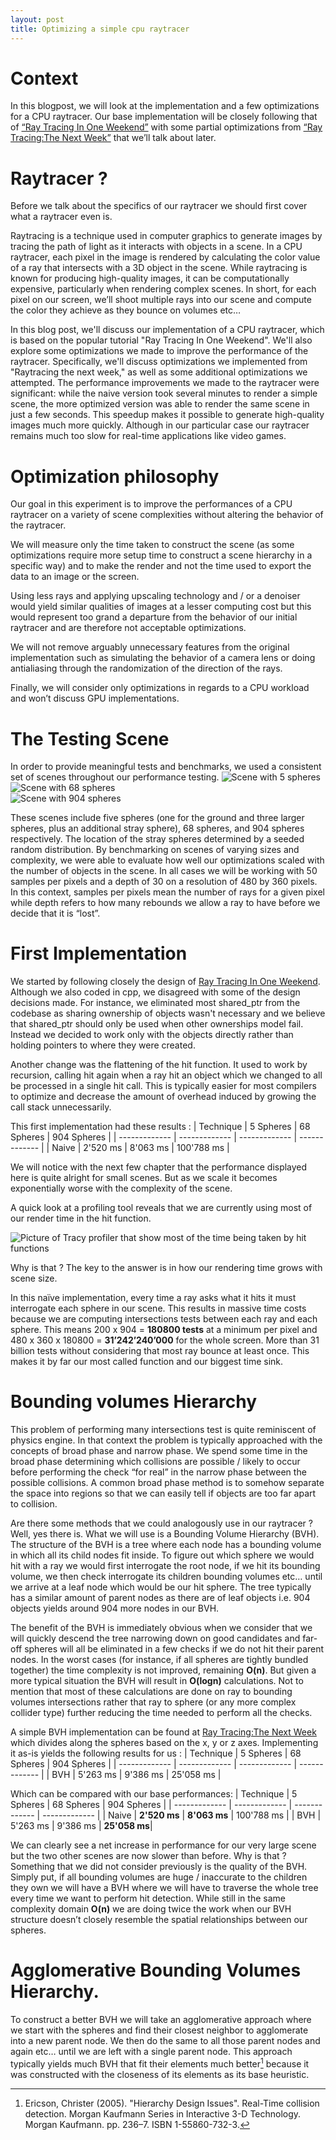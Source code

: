 ```yaml
---
layout: post
title: Optimizing a simple cpu raytracer
---
```

# Context
In this blogpost, we will look at the implementation and a few optimizations for a CPU raytracer. Our base implementation will be closely following that of [“Ray Tracing In One Weekend”](https://raytracing.github.io/) with some partial optimizations from [“Ray Tracing:The Next Week”](https://raytracing.github.io/) that we’ll talk about later.

# Raytracer ?
Before we talk about the specifics of our raytracer we should first cover what a raytracer even is.

Raytracing is a technique used in computer graphics to generate images by tracing the path of light as it interacts with objects in a scene. In a CPU raytracer, each pixel in the image is rendered by calculating the color value of a ray that intersects with a 3D object in the scene. While raytracing is known for producing high-quality images, it can be computationally expensive, particularly when rendering complex scenes. In short, for each pixel on our screen, we’ll shoot multiple rays into our scene and compute the color they achieve as they bounce on volumes etc…

In this blog post, we'll discuss our implementation of a CPU raytracer, which is based on the popular tutorial "Ray Tracing In One Weekend". We'll also explore some optimizations we made to improve the performance of the raytracer. Specifically, we'll discuss optimizations we implemented from "Raytracing the next week," as well as some additional optimizations we attempted. The performance improvements we made to the raytracer were significant: while the naive version took several minutes to render a simple scene, the more optimized version was able to render the same scene in just a few seconds. This speedup makes it possible to generate high-quality images much more quickly. Although in our particular case our raytracer remains much too slow for real-time applications like video games.

# Optimization philosophy
Our goal in this experiment is to improve the performances of a CPU raytracer on a variety of scene complexities without altering the behavior of the raytracer.

We will measure only the time taken to construct the scene (as some optimizations require more setup time to construct a scene hierarchy in a specific way) and to make the render and not the time used to export the data to an image or the screen.

Using less rays and applying upscaling technology and / or a denoiser would yield similar qualities of images at a lesser computing cost but this would represent too grand a departure from the behavior of our initial raytracer and are therefore not acceptable optimizations.

We will not remove arguably unnecessary features from the original implementation such as simulating the behavior of a camera lens or doing antialiasing through the randomization of the direction of the rays.

Finally, we will consider only optimizations in regards to a CPU workload and won’t discuss GPU implementations.

# The Testing Scene
In order to provide meaningful tests and benchmarks, we used a consistent set of scenes throughout our performance testing.
![Scene with 5 spheres](/images/Scene1.png)<br> ![Scene with 68 spheres](/images/Scene8.png)<br> ![Scene with 904 spheres](/images/Scene30.png)<br>

These scenes include five spheres (one for the ground and three larger spheres, plus an additional stray sphere), 68 spheres, and 904 spheres respectively. The location of the stray spheres determined by a seeded random distribution. By benchmarking on scenes of varying sizes and complexity, we were able to evaluate how well our optimizations scaled with the number of objects in the scene. In all cases we will be working with 50 samples per pixels and a depth of 30 on a resolution of 480 by 360 pixels. In this context, samples per pixels mean the number of rays for a given pixel while depth refers to how many rebounds we allow a ray to have before we decide that it is “lost”.

# First Implementation
We started by following closely the design of [Ray Tracing In One Weekend](https://raytracing.github.io/). Although we also coded in cpp, we disagreed with some of the design decisions made. For instance, we eliminated most shared_ptr from the codebase as sharing ownership of objects wasn't necessary and we believe that shared_ptr should only be used when other ownerships model fail. Instead we decided to work only with the objects directly rather than holding pointers to where they were created.

Another change was the flattening of the hit function. It used to work by recursion, calling hit again when a ray hit an object which we changed to all be processed in a single hit call. This is typically easier for most compilers to optimize and decrease the amount of overhead induced by growing the call stack unnecessarily.

This first implementation had these results :
| Technique     | 5 Spheres     | 68 Spheres    | 904 Spheres   |
| ------------- | ------------- | ------------- | ------------- |
| Naive         | 2'520 ms      | 8'063 ms      | 100'788 ms    |

We will notice with the next few chapter that the performance displayed here is quite alright for small scenes. But as we scale it becomes exponentially worse with the complexity of the scene.

A quick look at a profiling tool reveals that we are currently using most of our render time in the hit function.

![Picture of Tracy profiler that show most of the time being taken by hit functions](/images/TracyCapture.PNG)<br>

Why is that ? The key to the answer is in how our rendering time grows with scene size.

In this naïve implementation, every time a ray asks what it hits it must interrogate each sphere in our scene. This results in massive time costs because we are computing intersections tests between each ray and each sphere. This means 200 x 904 = **180800 tests** at a minimum per pixel and 480 x 360 x 180800 = **31’242’240’000** for the whole screen. More than 31 billion tests without considering that most ray bounce at least once. This makes it by far our most called function and our biggest time sink.

# Bounding volumes Hierarchy
This problem of performing many intersections test is quite reminiscent of physics engine. In that context the problem is typically approached with the concepts of broad phase and narrow phase. We spend some time in the broad phase determining which collisions are possible / likely to occur before performing the check “for real” in the narrow phase between the possible collisions. A common broad phase method is to somehow separate the space into regions so that we can easily tell if objects are too far apart to collision.

Are there some methods that we could analogously use in our raytracer ? Well, yes there is. What we will use is a Bounding Volume Hierarchy (BVH). The structure of the BVH is a tree where each node has a bounding volume in which all its child nodes fit inside. To figure out which sphere we would hit with a ray we would first interrogate the root node, if we hit its bounding volume, we then check interrogate its children bounding volumes etc… until we arrive at a leaf node which would be our hit sphere. The tree typically has a similar amount of parent nodes as there are of leaf objects i.e. 904 objects yields around 904 more nodes in our BVH.

The benefit of the BVH is immediately obvious when we consider that we will quickly descend the tree narrowing down on good candidates and far-off spheres will all be eliminated in a few checks if we do not hit their parent nodes. In the worst cases (for instance, if all spheres are tightly bundled together) the time complexity is not improved, remaining **O(n)**. But given a more typical situation the BVH will result in **O(logn)** calculations. Not to mention that most of these calculations are done on ray to bounding volumes intersections rather that ray to sphere (or any more complex collider type) further reducing the time needed to perform all the checks.

A simple BVH implementation can be found at [Ray Tracing:The Next Week](https://raytracing.github.io/books/RayTracingTheNextWeek.html) which divides along the spheres based on the x, y or z axes. Implementing it as-is yields the following results for us : 
| Technique     | 5 Spheres     | 68 Spheres    | 904 Spheres   |
| ------------- | ------------- | ------------- | ------------- |
| BVH           | 5'263 ms      | 9'386 ms      | 25'058  ms    |

Which can be compared with our base performances:
| Technique     | 5 Spheres     | 68 Spheres    | 904 Spheres   |
| ------------- | ------------- | ------------- | ------------- |
| Naive         | **2'520 ms**  | **8'063 ms**  | 100'788 ms    |
| BVH           | 5'263 ms      | 9'386 ms      | **25'058  ms**|

We can clearly see a net increase in performance for our very large scene but the two other scenes are now slower than before. Why is that ?
Something that we did not consider previously is the quality of the BVH. Simply put, if all bounding volumes are huge / inaccurate to the children they own we will have a BVH where we will have to traverse the whole tree every time we want to perform hit detection. While still in the same complexity domain **O(n)** we are doing twice the work when our BVH structure doesn’t closely resemble the spatial relationships between our spheres.

# Agglomerative Bounding Volumes Hierarchy.
To construct a better BVH we will take an agglomerative approach where we start with the spheres and find their closest neighbor to agglomerate into a new parent node. We then do the same to all those parent nodes and again etc… until we are left with a single parent node. This approach typically yields much BVH that fit their elements much better[^1] because it was constructed with the closeness of its elements as its base heuristic.
[^1]:  Ericson, Christer (2005). "Hierarchy Design Issues". Real-Time collision detection. Morgan Kaufmann Series in Interactive 3-D Technology. Morgan Kaufmann. pp. 236–7. ISBN 1-55860-732-3.
